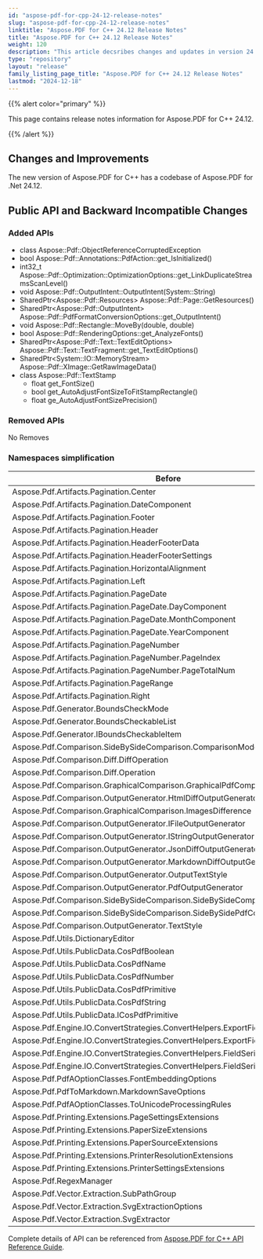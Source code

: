 ```yaml
---
id: "aspose-pdf-for-cpp-24-12-release-notes"
slug: "aspose-pdf-for-cpp-24-12-release-notes"
linktitle: "Aspose.PDF for C++ 24.12 Release Notes"
title: "Aspose.PDF for C++ 24.12 Release Notes"
weight: 120
description: "This article decsribes changes and updates in version 24.12 of Aspose.PDF for C++ library"
type: "repository"
layout: "release"
family_listing_page_title: "Aspose.PDF for C++ 24.12 Release Notes"
lastmod: "2024-12-18"
---
```


{{% alert color="primary" %}}

This page contains release notes information for Aspose.PDF for C++ 24.12.

{{% /alert %}}

## Changes and Improvements

The new version of Aspose.PDF for C++ has a codebase of Aspose.PDF for .Net 24.12.

## Public API and Backward Incompatible Changes

### Added APIs

* class Aspose::Pdf::ObjectReferenceCorruptedException 
* bool Aspose::Pdf::Annotations::PdfAction::get_IsInitialized()
* int32_t Aspose::Pdf::Optimization::OptimizationOptions::get_LinkDuplicateStreamsScanLevel()
* void Aspose::Pdf::OutputIntent::OutputIntent(System::String)
* SharedPtr&lt;Aspose::Pdf::Resources&gt; Aspose::Pdf::Page::GetResources()
* SharedPtr&lt;Aspose::Pdf::OutputIntent&gt; Aspose::Pdf::PdfFormatConversionOptions::get_OutputIntent()
* void Aspose::Pdf::Rectangle::MoveBy(double, double)
* bool  Aspose::Pdf::RenderingOptions::get_AnalyzeFonts()
* SharedPtr&lt;Aspose::Pdf::Text::TextEditOptions&gt; Aspose::Pdf::Text::TextFragment::get_TextEditOptions()
* SharedPtr&lt;System::IO::MemoryStream&gt; Aspose::Pdf::XImage::GetRawImageData()
* class Aspose::Pdf::TextStamp
    * float get_FontSize()
    * bool  get_AutoAdjustFontSizeToFitStampRectangle()
    * float ge_AutoAdjustFontSizePrecision()
### Removed APIs

No Removes

### Namespaces simplification

| Before | After |
|--------|-------|
|Aspose.Pdf.Artifacts.Pagination.Center|Aspose.Pdf.Center|
|Aspose.Pdf.Artifacts.Pagination.DateComponent|Aspose.Pdf.DateComponent|
|Aspose.Pdf.Artifacts.Pagination.Footer|Aspose.Pdf.Footer|
|Aspose.Pdf.Artifacts.Pagination.Header|Aspose.Pdf.Header|
|Aspose.Pdf.Artifacts.Pagination.HeaderFooterData|Aspose.Pdf.HeaderFooterData|
|Aspose.Pdf.Artifacts.Pagination.HeaderFooterSettings|Aspose.Pdf.HeaderFooterSettings|
|Aspose.Pdf.Artifacts.Pagination.HorizontalAlignment|Aspose.Pdf.HeaderFooterSettings.HorizontalAlignment|
|Aspose.Pdf.Artifacts.Pagination.Left|Aspose.Pdf.Left|
|Aspose.Pdf.Artifacts.Pagination.PageDate|Aspose.Pdf.PageDate|
|Aspose.Pdf.Artifacts.Pagination.PageDate.DayComponent|Aspose.Pdf.PageDate.DayComponent|
|Aspose.Pdf.Artifacts.Pagination.PageDate.MonthComponent|Aspose.Pdf.PageDate.MonthComponent|
|Aspose.Pdf.Artifacts.Pagination.PageDate.YearComponent|Aspose.Pdf.PageDate.YearComponent|
|Aspose.Pdf.Artifacts.Pagination.PageNumber|Aspose.Pdf.PageNumber|
|Aspose.Pdf.Artifacts.Pagination.PageNumber.PageIndex|Aspose.Pdf.PageNumber.PageIndex|
|Aspose.Pdf.Artifacts.Pagination.PageNumber.PageTotalNum|Aspose.Pdf.PageNumber.PageTotalNum|
|Aspose.Pdf.Artifacts.Pagination.PageRange|Aspose.Pdf.PageRange|
|Aspose.Pdf.Artifacts.Pagination.Right|Aspose.Pdf.Right|
|Aspose.Pdf.Generator.BoundsCheckMode|Aspose.Pdf.BoundsCheckMode|
|Aspose.Pdf.Generator.BoundsCheckableList|Aspose.Pdf.BoundsCheckableList||Aspose.Pdf.Generator.BoundsOutOfRangeException|Aspose.Pdf.BoundsOutOfRangeException 
|Aspose.Pdf.Generator.IBoundsCheckableItem|Aspose.Pdf.IBoundsCheckableItem|
|Aspose.Pdf.Comparison.SideBySideComparison.ComparisonMode|Aspose.Pdf.Comparison.ComparisonMode|
|Aspose.Pdf.Comparison.Diff.DiffOperation|Aspose.Pdf.Comparison.DiffOperation|
|Aspose.Pdf.Comparison.Diff.Operation|Aspose.Pdf.Comparison.Operation|
|Aspose.Pdf.Comparison.GraphicalComparison.GraphicalPdfComparer|Aspose.Pdf.Comparison.GraphicalPdfComparer|
|Aspose.Pdf.Comparison.OutputGenerator.HtmlDiffOutputGenerator|Aspose.Pdf.Comparison.HtmlDiffOutputGenerator|
|Aspose.Pdf.Comparison.GraphicalComparison.ImagesDifference|Aspose.Pdf.Comparison.ImagesDifference|
|Aspose.Pdf.Comparison.OutputGenerator.IFileOutputGenerator|Aspose.Pdf.Comparison.IFileOutputGenerator|
|Aspose.Pdf.Comparison.OutputGenerator.IStringOutputGenerator|Aspose.Pdf.Comparison.IStringOutputGenerator|
|Aspose.Pdf.Comparison.OutputGenerator.JsonDiffOutputGenerator|Aspose.Pdf.Comparison.JsonDiffOutputGenerator|
|Aspose.Pdf.Comparison.OutputGenerator.MarkdownDiffOutputGenerator|Aspose.Pdf.Comparison.MarkdownDiffOutputGenerator|
|Aspose.Pdf.Comparison.OutputGenerator.OutputTextStyle|Aspose.Pdf.Comparison.OutputTextStyle|
|Aspose.Pdf.Comparison.OutputGenerator.PdfOutputGenerator|Aspose.Pdf.Comparison.PdfOutputGenerator|
|Aspose.Pdf.Comparison.SideBySideComparison.SideBySideComparisonOptions|Aspose.Pdf.Comparison.SideBySideComparisonOptions|
|Aspose.Pdf.Comparison.SideBySideComparison.SideBySidePdfComparer|Aspose.Pdf.Comparison.SideBySidePdfComparer|
|Aspose.Pdf.Comparison.OutputGenerator.TextStyle|Aspose.Pdf.Comparison.TextStyle|
|Aspose.Pdf.Utils.DictionaryEditor|Aspose.Pdf.DataEditor.DictionaryEditor|
|Aspose.Pdf.Utils.PublicData.CosPdfBoolean|Aspose.Pdf.DataEditor.CosPdfBoolean|
|Aspose.Pdf.Utils.PublicData.CosPdfName|Aspose.Pdf.DataEditor.CosPdfName|
|Aspose.Pdf.Utils.PublicData.CosPdfNumber|Aspose.Pdf.DataEditor.CosPdfNumber|
|Aspose.Pdf.Utils.PublicData.CosPdfPrimitive|Aspose.Pdf.DataEditor.CosPdfPrimitive|
|Aspose.Pdf.Utils.PublicData.CosPdfString|Aspose.Pdf.DataEditor.CosPdfString|
|Aspose.Pdf.Utils.PublicData.ICosPdfPrimitive|Aspose.Pdf.DataEditor.ICosPdfPrimitive|
|Aspose.Pdf.Engine.IO.ConvertStrategies.ConvertHelpers.ExportFieldsOptions|Aspose.Pdf.ExportFieldsOptions|
|Aspose.Pdf.Engine.IO.ConvertStrategies.ConvertHelpers.ExportFieldsToJsonOptions|Aspose.Pdf.ExportFieldsToJsonOptions|
|Aspose.Pdf.Engine.IO.ConvertStrategies.ConvertHelpers.FieldSerializationResult|Aspose.Pdf.FieldSerializationResult|
|Aspose.Pdf.Engine.IO.ConvertStrategies.ConvertHelpers.FieldSerializationStatus|Aspose.Pdf.FieldSerializationStatus|
|Aspose.Pdf.PdfAOptionClasses.FontEmbeddingOptions|Aspose.Pdf.FontEmbeddingOptions|
|Aspose.Pdf.PdfToMarkdown.MarkdownSaveOptions|Aspose.Pdf.MarkdownSaveOptions|
|Aspose.Pdf.PdfAOptionClasses.ToUnicodeProcessingRules|Aspose.Pdf.ToUnicodeProcessingRules|
|Aspose.Pdf.Printing.Extensions.PageSettingsExtensions|Aspose.Pdf.Printing.PageSettingsExtensions|
|Aspose.Pdf.Printing.Extensions.PaperSizeExtensions|Aspose.Pdf.Printing.PaperSizeExtensions|
|Aspose.Pdf.Printing.Extensions.PaperSourceExtensions|Aspose.Pdf.Printing.PaperSourceExtensions|
|Aspose.Pdf.Printing.Extensions.PrinterResolutionExtensions|Aspose.Pdf.Printing.PrinterResolutionExtensions|
|Aspose.Pdf.Printing.Extensions.PrinterSettingsExtensions|Aspose.Pdf.Printing.PrinterSettingsExtensions|
|Aspose.Pdf.RegexManager|Aspose.Pdf.Text.RegexManager|
|Aspose.Pdf.Vector.Extraction.SubPathGroup|Aspose.Pdf.Vector.SubPathGroup|
|Aspose.Pdf.Vector.Extraction.SvgExtractionOptions|Aspose.Pdf.Vector.SvgExtractionOptions|
|Aspose.Pdf.Vector.Extraction.SvgExtractor|Aspose.Pdf.Vector.SvgExtractor|

Complete details of API can be referenced from [Aspose.PDF for C++ API Reference Guide](https://reference.aspose.com/pdf/cpp).
